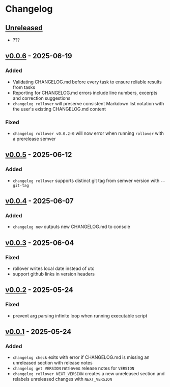 # Changelog

## [Unreleased]

- ???

## [v0.0.6] - 2025-06-19

### Added

- Validating CHANGELOG.md before every task to ensure reliable results from
  tasks
- Reporting for CHANGELOG.md errors include line numbers, excerpts and
  correction suggestions
- `changelog rollover` will preserve consistent Markdown list notation with
  the user's existing CHANGELOG.md content

### Fixed

- `changelog rollover v0.0.2-0` will now error when running `rollover` with a
  prerelease semver

## [v0.0.5] - 2025-06-12

### Added

- `changelog rollover` supports distinct git tag from semver version with `--git-tag`

## [v0.0.4] - 2025-06-07

### Added

- `changelog new` outputs new CHANGELOG.md to console

## [v0.0.3] - 2025-06-04

### Fixed

- rollover writes local date instead of utc
- support github links in version headers

## [v0.0.2] - 2025-05-24

### Fixed

- prevent arg parsing infinite loop when running executable script

## [v0.0.1] - 2025-05-24

### Added

- `changelog check` exits with error if CHANGELOG.md is missing an unreleased section with release notes
- `changelog get VERSION` retrieves release notes for `VERSION`
- `changelog rollover NEXT_VERSION` creates a new unreleased section and relabels unreleased changes with `NEXT_VERSION`

[Unreleased]: https://github.com/eighty4/changelog/compare/v0.0.6...HEAD
[v0.0.6]: https://github.com/eighty4/changelog/compare/v0.0.5...v0.0.6
[v0.0.5]: https://github.com/eighty4/changelog/compare/v0.0.4...v0.0.5
[v0.0.4]: https://github.com/eighty4/changelog/compare/v0.0.3...v0.0.4
[v0.0.3]: https://github.com/eighty4/changelog/compare/v0.0.2...v0.0.3
[v0.0.2]: https://github.com/eighty4/changelog/compare/v0.0.1...v0.0.2
[v0.0.1]: https://github.com/eighty4/changelog/releases/tag/v0.0.1
